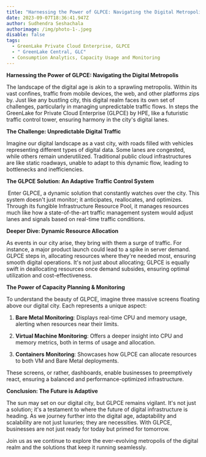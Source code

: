 ```yaml
---
title: "Harnessing the Power of GLPCE: Navigating the Digital Metropolis"
date: 2023-09-07T18:36:41.947Z
author: Sudhendra Seshachala
authorimage: /img/photo-1-.jpeg
disable: false
tags:
  - GreenLake Private Cloud Enterprise, GLPCE
  - " GreenLake Central, GLC"
  - Consumption Analytics, Capacity Usage and Monitoring
---
```

**Harnessing the Power of GLPCE: Navigating the Digital Metropolis** 

The landscape of the digital age is akin to a sprawling metropolis. Within its vast confines, traffic from mobile devices, the web, and other platforms zips by. Just like any bustling city, this digital realm faces its own set of challenges, particularly in managing unpredictable traffic flows. In steps the GreenLake for Private Cloud Enterprise (GLPCE) by HPE, like a futuristic traffic control tower, ensuring harmony in the city's digital lanes.

**The Challenge: Unpredictable Digital Traffic**

Imagine our digital landscape as a vast city, with roads filled with vehicles representing different types of digital data. Some lanes are congested, while others remain underutilized. Traditional public cloud infrastructures are like static roadways, unable to adapt to this dynamic flow, leading to bottlenecks and inefficiencies.

**The GLPCE Solution: An Adaptive Traffic Control System**

 Enter GLPCE, a dynamic solution that constantly watches over the city. This system doesn't just monitor; it anticipates, reallocates, and optimizes. Through its fungible Infrastructure Resource Pool, it manages resources much like how a state-of-the-art traffic management system would adjust lanes and signals based on real-time traffic conditions.

**Deeper Dive: Dynamic Resource Allocation**

As events in our city arise, they bring with them a surge of traffic. For instance, a major product launch could lead to a spike in server demand. GLPCE steps in, allocating resources where they're needed most, ensuring smooth digital operations. It's not just about allocating; GLPCE is equally swift in deallocating resources once demand subsides, ensuring optimal utilization and cost-effectiveness.

**The Power of Capacity Planning & Monitoring**

To understand the beauty of GLPCE, imagine three massive screens floating above our digital city. Each represents a unique aspect:

1. **Bare Metal Monitoring**: Displays real-time CPU and memory usage, alerting when resources near their limits.

2. **Virtual Machine Monitoring**: Offers a deeper insight into CPU and memory metrics, both in terms of usage and allocation.

3. **Containers Monitoring**: Showcases how GLPCE can allocate resources to both VM and Bare Metal deployments.

These screens, or rather, dashboards, enable businesses to preemptively react, ensuring a balanced and performance-optimized infrastructure.

**Conclusion: The Future is Adaptive**

The sun may set on our digital city, but GLPCE remains vigilant. It's not just a solution; it's a testament to where the future of digital infrastructure is heading. As we journey further into the digital age, adaptability and scalability are not just luxuries; they are necessities. With GLPCE, businesses are not just ready for today but primed for tomorrow. 

Join us as we continue to explore the ever-evolving metropolis of the digital realm and the solutions that keep it running seamlessly.